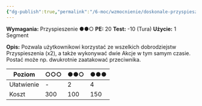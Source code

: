 ```yaml
---
{"dg-publish":true,"permalink":"/6-moc/wzmocnienie/doskonale-przyspieszenie/","dgPassFrontmatter":true}
---
```


**Wymagania:** Przyspieszenie ●●○
**PE:** 20
**Test:** -10 (Tura)
**Użycie:** 1 Segment

**Opis:** Pozwala użytkownikowi korzystać ze wszelkich dobrodziejstw Przyspieszenia (x2), a także wykonywać dwie Akcje w tym samym czasie. Postać może np. dwukrotnie zaatakować przeciwnika.

| Poziom     | ○○○ | ●●○ | ●●● |
| ---------- | --- | --- | --- |
| Ułatwienie | -   | 2   | 4   |
| Koszt      | 300 | 100 | 150 |